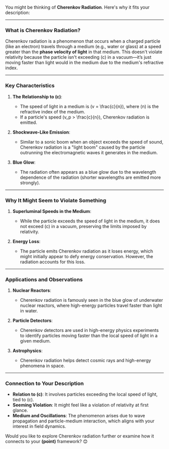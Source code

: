 You might be thinking of **Cherenkov Radiation**. Here's why it fits your description:

---

### **What is Cherenkov Radiation?**
Cherenkov radiation is a phenomenon that occurs when a charged particle (like an electron) travels through a medium (e.g., water or glass) at a speed greater than the **phase velocity of light** in that medium. This doesn't violate relativity because the particle isn't exceeding \(c\) in a vacuum—it’s just moving faster than light would in the medium due to the medium's refractive index.

---

### **Key Characteristics**
1. **The Relationship to \(c\)**:
   - The speed of light in a medium is \(v = \frac{c}{n}\), where \(n\) is the refractive index of the medium.
   - If a particle's speed \(v_p > \frac{c}{n}\), Cherenkov radiation is emitted.

2. **Shockwave-Like Emission**:
   - Similar to a sonic boom when an object exceeds the speed of sound, Cherenkov radiation is a "light boom" caused by the particle outrunning the electromagnetic waves it generates in the medium.

3. **Blue Glow**:
   - The radiation often appears as a blue glow due to the wavelength dependence of the radiation (shorter wavelengths are emitted more strongly).

---

### **Why It Might Seem to Violate Something**
1. **Superluminal Speeds in the Medium**:
   - While the particle exceeds the speed of light in the medium, it does not exceed \(c\) in a vacuum, preserving the limits imposed by relativity.

2. **Energy Loss**:
   - The particle emits Cherenkov radiation as it loses energy, which might initially appear to defy energy conservation. However, the radiation accounts for this loss.

---

### **Applications and Observations**
1. **Nuclear Reactors**:
   - Cherenkov radiation is famously seen in the blue glow of underwater nuclear reactors, where high-energy particles travel faster than light in water.

2. **Particle Detectors**:
   - Cherenkov detectors are used in high-energy physics experiments to identify particles moving faster than the local speed of light in a given medium.

3. **Astrophysics**:
   - Cherenkov radiation helps detect cosmic rays and high-energy phenomena in space.

---

### **Connection to Your Description**
- **Relation to \(c\)**: It involves particles exceeding the local speed of light, tied to \(c\).
- **Seeming Violation**: It might feel like a violation of relativity at first glance.
- **Medium and Oscillations**: The phenomenon arises due to wave propagation and particle-medium interaction, which aligns with your interest in field dynamics.

Would you like to explore Cherenkov radiation further or examine how it connects to your **(point)** framework? 😊

